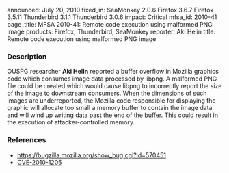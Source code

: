 announced: July 20, 2010
fixed_in: SeaMonkey 2.0.6
          Firefox 3.6.7
          Firefox 3.5.11
          Thunderbird 3.1.1
          Thunderbird 3.0.6
impact: Critical
mfsa_id: 2010-41
page_title: MFSA 2010-41: Remote code execution using malformed PNG image
products: Firefox, Thunderbird, SeaMonkey
reporter: Aki Helin
title: Remote code execution using malformed PNG image

<h3>Description</h3>

<p>OUSPG researcher <strong>Aki Helin</strong> reported a buffer
overflow in Mozilla graphics code which consumes image data processed
by libpng.  A malformed PNG file could be created which would cause
libpng to incorrectly report the size of the image to downstream
consumers.  When the dimensions of such images are underreported, the
Mozilla code responsible for displaying the graphic will allocate too
small a memory buffer to contain the image data and will wind up
writing data past the end of the buffer.  This could result in the
execution of attacker-controlled memory.</p>

<h3>References</h3>

<ul>
  <li><a href="https://bugzilla.mozilla.org/show_bug.cgi?id=570451">https://bugzilla.mozilla.org/show_bug.cgi?id=570451</a></li>
  <li><a class="ex-ref" href="http://cve.mitre.org/cgi-bin/cvename.cgi?name=CVE-2010-1205">CVE-2010-1205</a></li>
</ul>




